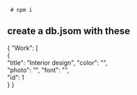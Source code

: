 
   
   
   
  
     # npm i   
     
     
## create a db.jsom with these     
      
{ 
  "Work": [   
    {    
      "title": "Interior design", 
      "color": "",  
      "photo": "",
      "font": "",  
      "id": 1   
       } 
}  
 
 
